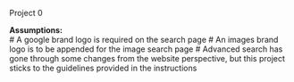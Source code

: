 Project 0

**Assumptions:**    
    # A google brand logo is required on the search page
    # An images brand logo is to be appended for the image search page
    # Advanced search has gone through some changes from the website perspective, but this project sticks to the guidelines provided in the instructions